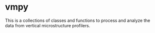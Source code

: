 # vmpy
This is a collections of classes and functions to process and analyze the data from vertical microstructure profilers.
